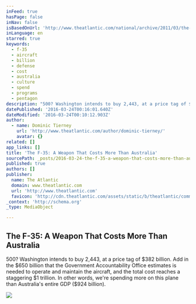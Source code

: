 ```yaml
---
inFeed: true
hasPage: false
inNav: false
isBasedOnUrl: 'http://www.theatlantic.com/national/archive/2011/03/the-f-35-a-weapon-that-costs-more-than-australia/72454/'
inLanguage: en
starred: true
keywords:
  - f-35
  - aircraft
  - billion
  - defense
  - cost
  - australia
  - culture
  - spend
  - programs
  - pentagon
description: "500? Washington intends to buy 2,443, at a price tag of $382 billion. Add in the $650 billion that the Government Accountability Office estimates is needed to operate and maintain the aircraft, and the total cost reaches a staggering $1 trillion. In other words, we're spending more on this plane than Australia's entire GDP ($924 billion)."
datePublished: '2016-03-24T00:16:01.640Z'
dateModified: '2016-03-24T00:10:12.903Z'
author:
  - name: Dominic Tierney
    url: 'http://www.theatlantic.com/author/dominic-tierney/'
    avatar: {}
related: []
app_links: []
title: 'The F-35: A Weapon That Costs More Than Australia'
sourcePath: _posts/2016-03-24-the-f-35-a-weapon-that-costs-more-than-australia.md
published: true
authors: []
publisher:
  name: The Atlantic
  domain: www.theatlantic.com
  url: 'http://www.theatlantic.com'
  favicon: 'http://cdn.theatlantic.com/assets/static/b/theatlantic/common/img/favicon.ico'
_context: 'http://schema.org'
_type: MediaObject

---
```

<article style=""><h1>The F-35: A Weapon That Costs More Than Australia</h1><p>500? Washington intends to buy 2,443, at a price tag of $382 billion. Add in the $650 billion that the Government Accountability Office estimates is needed to operate and maintain the aircraft, and the total cost reaches a staggering $1 trillion. In other words, we're spending more on this plane than Australia's entire GDP ($924 billion).</p><img src="http://cdn.theatlantic.com/assets/static/b/theatlantic/img/default-thumbnail.png" /></article>